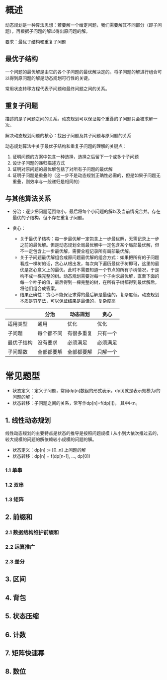 # 概述

动态规划是一种算法思想：若要解一个给定问题，我们需要解其不同部分（即子问题），再根据子问题的解以得出原问题的解。

要求：最优子结构和重复子问题

## 最优子结构

一个问题的最优解是由它的各个子问题的最优解决定的。将子问题的解进行组合可以得到原问题的解是动态规划可行性的关键。

常用状态转移方程代表子问题和最终问题之间的关系。

## 重复子问题

描述的是子问题之间的关系。动态规划可以保证每个重叠的子问题只会被求解一次。

解决动态规划问题的核心：找出子问题及其子问题与原问题的关系

动态规划算法中关于最优子结构和重复子问题的理解的关键点：

1. 证明问题的方案中包含一种选择，选择之后留下一个或多个子问题
2. 设计子问题的递归描述方式
3. 证明对原问题的最优解包括了对所有子问题的最优解
4. 证明子问题是重叠的（这一步不是动态规划正确性必需的，但是如果子问题无重叠，则效率与一般递归是相同的）

## 与其他算法关系

- 分治：逐步把问题范围缩小，最后将每个小问题的解以及当前情况合并。存在最优的子结构，但不存在重复子问题。

- 贪心：
    - 关于最优子结构：每一步最优解一定包含上一步最优解，无需记录上一步之前的最优解。但是动态规划全局最优解中一定包含某个局部最优解，但不一定包含上一步最优解，需要全程记录所有局部最优解。
    - 关于子问题最优解组合成原问题最优解的组合方式：如果把所有的子问题看成一棵树的话，贪心从根出发，每次向下遍历最优子树即可，这里的最优是贪心意义上的最优。此时不需要知道一个节点的所有子树情况，于是构不成一棵完整的树。动态规划需要对每一个子树求最优解，直至下面的每一个叶子的值，最后得到一棵完整的树，在所有子树都得到最优解后，将他们组合成答案。
    - 结果正确性：贪心不能保证求得的最后解是最佳的，复杂度低。动态规划本质是穷举法，可以保证结果是最佳的，复杂度高

| |分治|动态规划|贪心|
|-|-|-|-|
适用类型|通用|优化|优化
子问题|每个都不同|有很多重复|只有一个
最优子结构|没有要求|必须满足|必须满足
子问题数|全部都要解|全部都要解|只解一个

# 常见题型

- 状态定义：定义子问题，常用dp[n]数组的形式表示，dp[i]就是表示规模为i的问题的解；
- 状态转移：子问题之间的关系，常写作dp[n]=f(dp[i])， 其中i<n。

## 1. 线性动态规划

线性动态规划的主要特点是状态的推导是按照问题规模 i 从小到大依次推过去的，较大规模的问题的解依赖较小规模的问题的解。

- 状态定义：dp[n] := [0..n] 上问题的解
- 状态转移：dp[n] = f(dp[n-1], ..., dp[0])

### 1.1 单串

### 1.2 双串

### 1.3 矩阵

## 2. 前缀和

### 2.1 数据结构维护前缀和

### 2.2 运算推广

### 2.3 差分

## 3. 区间

## 4. 背包

## 5. 状态压缩

## 6. 计数

## 7. 矩阵快速幂

## 8. 数位

